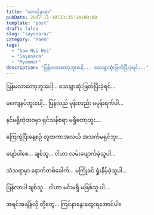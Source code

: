 ```yaml
---
title: "ဆာယိုနာရာ"
pubDate: 2007-11-30T23:35:14+00:00
template: "post"
draft: false
slug: "sayonara/"
category: "Poem"
tags:
  - "Saw Nyi Nyi"
  - "Sayonara"
  - "Myanmar"
description: "ပြန်မလာတော့ဘူးပေါ့... သေချာဆုံးဖြတ်ပြီးခဲ့ရင်..."
---
```


ပြန်မလာတော့ဘူးပေါ့&#8230; သေချာဆုံးဖြတ်ပြီးခဲ့ရင်&#8230;

မကျေနပ်ဘူးပေါ့&#8230; ပြန်လည် မုန်းလည်း မမုန်းရက်ပါ&#8230;

နင်မရှိတဲ့ဘဝမှာ ရှင်သန်စရာ မရှိတော့ဘူး&#8230;.

ကြေကွဲပြီးနေ့စဉ် လူတကာအလယ် အသက်မရှင်ဘူး&#8230;

ပျော်ပါစေ&#8230; ချစ်သူ&#8230; ငါဟာ လမ်းပျောက်ခဲ့သူပါ&#8230;

သံသရာမှာ နောက်တစ်ခေါက်&#8230; မကြုံခင် ရှုံးနိမ့်ခဲ့သူပါ&#8230;

ပြန်လာပါ ချစ်သူ&#8230; ငါဟာ မင်းမရှိ မဖြစ်သူ ပါ&#8230;.

အရင်အချိန်လို တို့တွေ&#8230; ကြင်နာနွေးထွေးရအောင်ပါ။
